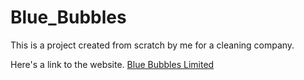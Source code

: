 # Blue_Bubbles
This is a project created from scratch by me for a cleaning company.

Here's a link to the website.
[Blue Bubbles Limited](https://nacho369.github.io/Blue_Bubbles/)
